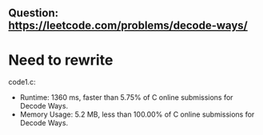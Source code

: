 ## Question: https://leetcode.com/problems/decode-ways/

# Need to rewrite

code1.c:
* Runtime: 1360 ms, faster than 5.75% of C online submissions for Decode Ways.
* Memory Usage: 5.2 MB, less than 100.00% of C online submissions for Decode Ways.